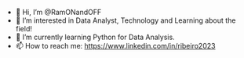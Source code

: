 - 👋 Hi, I’m @RamONandOFF
- 👀 I’m interested in Data Analyst, Technology and Learning about the field!
- 🌱 I’m currently learning Python for Data Analysis.
- 📫 How to reach me:
https://www.linkedin.com/in/ribeiro2023



<!---
RamONandOFF/RamONandOFF is a ✨ special ✨ repository because its `README.md` (this file) appears on your GitHub profile.
You can click the Preview link to take a look at your changes.
--->
